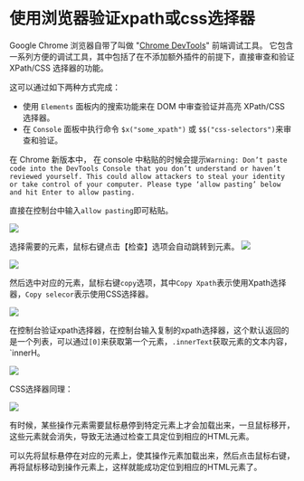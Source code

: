 # 使用浏览器验证xpath或css选择器

Google Chrome 浏览器自带了叫做 "[Chrome DevTools](https://developers.google.com/chrome-developer-tools/)" 前端调试工具。 它包含一系列方便的调试工具，其中包括了在不添加额外插件的前提下，直接审查和验证 XPath/CSS 选择器的功能。

这可以通过如下两种方式完成：

-   使用 `Elements` 面板内的搜索功能来在 DOM 中审查验证并高亮 XPath/CSS 选择器。
-   在 `Console` 面板中执行命令 `$x("some_xpath")` 或 `$$("css-selectors")`来审查和验证。


在 Chrome 新版本中， 在 console 中粘贴的时候会提示`Warning: Don’t paste code into the DevTools Console that you don’t understand or haven’t reviewed yourself. This could allow attackers to steal your identity or take control of your computer. Please type ‘allow pasting’ below and hit Enter to allow pasting.`

直接在控制台中输入`allow pasting`即可粘贴。

![](https://danerlt-1258802437.cos.ap-chongqing.myqcloud.com/q4AU31.png)

选择需要的元素，鼠标右键点击【检查】选项会自动跳转到元素。
![](https://danerlt-1258802437.cos.ap-chongqing.myqcloud.com/JfzVzc.png)

![](https://danerlt-1258802437.cos.ap-chongqing.myqcloud.com/iYC4YN.png)

然后选中对应的元素，鼠标右键`copy`选项，其中`Copy Xpath`表示使用Xpath选择器，`Copy selecor`表示使用CSS选择器。

![](https://danerlt-1258802437.cos.ap-chongqing.myqcloud.com/PlP3nb.png)

在控制台验证xpath选择器，在控制台输入复制的xpath选择器，这个默认返回的是一个列表，可以通过`[0]`来获取第一个元素，`.innerText`获取元素的文本内容，`innerH。

![](https://danerlt-1258802437.cos.ap-chongqing.myqcloud.com/TbfqLc.png)


CSS选择器同理：

![](https://danerlt-1258802437.cos.ap-chongqing.myqcloud.com/FIfQny.png)


有时候，某些操作元素需要鼠标悬停到特定元素上才会加载出来，一旦鼠标移开，这些元素就会消失，导致无法通过检查工具定位到相应的HTML元素。

可以先将鼠标悬停在对应的元素上，使其操作元素加载出来，然后点击鼠标右键，再将鼠标移动到操作元素上，这样就能成功定位到相应的HTML元素了。



